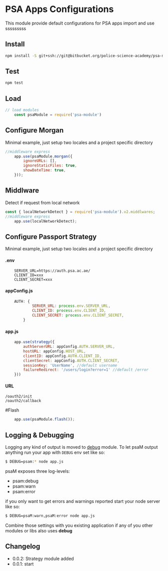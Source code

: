 # PSA Apps Configurations

This module provide default configurations for PSA apps 
import and use
sssssssss

## Install
```sh
npm install -S git+ssh://git@bitbucket.org/police-science-academy/psa-module.git
```

## Test
```sh
npm test
```

## Load
```js
// load modules
    const psaModule = require('psa-module')
```

## Configure Morgan

Minimal example, just setup two locales and a project specific directory

```js
//middleware express
    app.use(psaModule.morgan({
        ignoreURLs: [],
        ignoreStaticFiles: true,
        showDateTime: true,
    }));
```
## Middlware 

Detect if request from local network

```js
const { localNetworkDetect } = require('psa-module').v2.middlwares;
//middleware express
    app.use(localNetworkDetect);
```

## Configure Passport Strategy

Minimal example, just setup two locales and a project specific directory

#### .env
```dotenv
    SERVER_URL=https://auth.psa.ac.ae/
    CLIENT_ID=xxx
    CLIENT_SECRET=xxx
```
#### appConfig.js
```js
    AUTH: {
            SERVER_URL: process.env.SERVER_URL,
            CLIENT_ID: process.env.CLIENT_ID,
            CLIENT_SECRET: process.env.CLIENT_SECRET,
        }
```
#### app.js
```js
    app.use(strategy({
        authServerURL: appConfig.AUTH.SERVER_URL,
        hostURL: appConfig.HOST_URL,
        clientID: appConfig.AUTH.CLIENT_ID,
        clientSecret: appConfig.AUTH.CLIENT_SECRET,
        sessionKey: 'UserName', //default username
        failureRedirect: '/users/login?error=1' //default /error
    }))
```
#### URL
```
/oauth2/init
/oauth2/callback
```
#Flash
```js
    app.use(psaModule.flash());
```
## Logging & Debugging

Logging any kind of output is moved to [debug](https://github.com/visionmedia/debug) module. To let psaM output anything run your app with `DEBUG` env set like so:

```sh
$ DEBUG=psam:* node app.js
```

psaM exposes three log-levels:

* psam:debug
* psam:warn
* psam:error

if you only want to get errors and warnings reported start your node server like so:

```sh
$ DEBUG=psaM:warn,psaM:error node app.js
```

Combine those settings with you existing application if any of you other modules or libs also uses __debug__



## Changelog


* 0.0.2: Strategy module added
* 0.0.1: start

